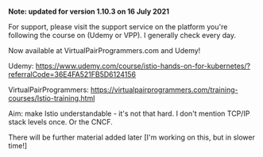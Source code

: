 **Note: updated for version 1.10.3 on 16 July 2021**

For support, please visit the support service on the platform you're following the course on (Udemy or VPP). I generally check every day.

Now available at VirtualPairProgrammers.com and Udemy!

Udemy: https://www.udemy.com/course/istio-hands-on-for-kubernetes/?referralCode=36E4FA521FB5D6124156

VirtualPairProgrammers: https://virtualpairprogrammers.com/training-courses/Istio-training.html

Aim: make Istio understandable - it's not that hard. I don't mention TCP/IP stack levels once. Or the CNCF.

There will be further material added later [I'm working on this, but in slower time!]
